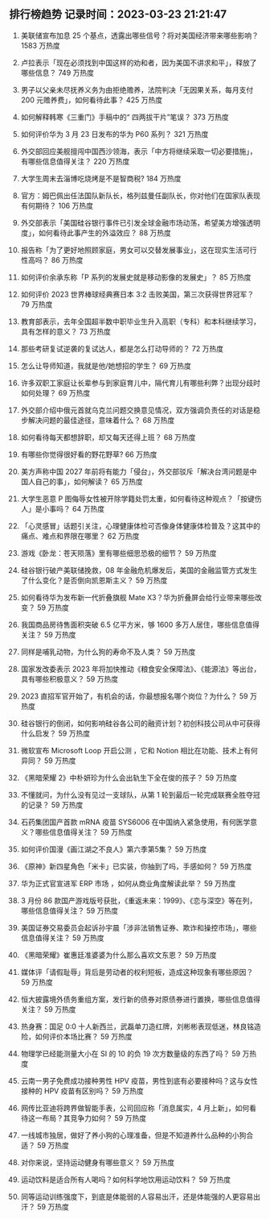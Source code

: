
## 排行榜趋势 记录时间：2023-03-23 21:21:47
  
  1. 美联储宣布加息 25 个基点，透露出哪些信号？将对美国经济带来哪些影响？ 1583 万热度
    
  2. 卢拉表示「现在必须找到中国这样的劝和者，因为美国不讲求和平」，释放了哪些信息？ 749 万热度
    
  3. 男子以父亲未尽抚养义务为由拒绝赡养，法院判决「无因果关系，每月支付 200 元赡养费」，如何看待此事？ 425 万热度
    
  4. 如何解释韩寒《三重门》手稿中的“ 四两拔干片”笔误？ 373 万热度
    
  5. 如何评价华为 3 月 23 日发布的华为 P60 系列？ 321 万热度
    
  6. 外交部回应美舰擅闯中国西沙领海，表示「中方将继续采取一切必要措施」，有哪些信息值得关注？ 220 万热度
    
  7. 大学生周末去淄博吃烧烤是不是智商税? 184 万热度
    
  8. 官方：姆巴佩出任法国队新队长，格列兹曼任副队长，你对他们在国家队表现有何期待？ 106 万热度
    
  9. 外交部表示「美国硅谷银行事件已引发全球金融市场动荡，希望美方增强透明度」，如何看待此事产生的外溢效应？ 88 万热度
    
  10. 报告称「为了更好地照顾家庭，男女可以交替发展事业」，这在现实生活可行性高吗？ 86 万热度
    
  11. 如何评价余承东称「P 系列的发展史就是移动影像的发展史」？ 85 万热度
    
  12. 如何评价 2023 世界棒球经典赛日本 3:2 击败美国，第三次获得世界冠军？ 79 万热度
    
  13. 教育部表示，去年全国超半数中职毕业生升入高职（专科）和本科继续学习，具有怎样的意义？ 73 万热度
    
  14. 那些考研复试逆袭的复试达人，都是怎么打动导师的？ 72 万热度
    
  15. 怎么让导师知道，我就是他/她想招的学生？ 69 万热度
    
  16. 许多双职工家庭让长辈参与到家庭育儿中，隔代育儿有哪些利弊？出现分歧时如何处理？ 69 万热度
    
  17. 外交部介绍中俄元首就乌克兰问题交换意见情况，双方强调负责任的对话是稳步解决问题的最佳途径，意味着什么？ 68 万热度
    
  18. 如何看待每天都想辞职，却又每天还得上班？ 68 万热度
    
  19. 有哪些你觉得很好看的野花野草? 66 万热度
    
  20. 美方声称中国 2027 年前将有能力「侵台」，外交部驳斥「解决台湾问题是中国人自己的事」，如何解读？ 65 万热度
    
  21. 大学生恶意 P 图侮辱女性被开除学籍处罚太重，如何看待这种观点？「按键伤人」是小事吗？ 64 万热度
    
  22. 「心灵感冒」话题引关注，心理健康体检可否像身体健康体检普及？这其中的痛点、难点和界限在哪里？ 62 万热度
    
  23. 游戏《卧龙：苍天陨落》里有哪些细思恐极的细节？ 59 万热度
    
  24. 硅谷银行破产美联储挽救，08 年金融危机爆发后，美国的金融监管方式发生了什么变化？是否倒向凯恩斯主义？ 59 万热度
    
  25. 如何看待华为发布新一代折叠旗舰 Mate X3？华为折叠屏会给行业带来哪些改变？ 59 万热度
    
  26. 我国商品房待售面积突破 6.5 亿平方米，够 1600 多万人居住，哪些信息值得关注？ 59 万热度
    
  27. 同样是哺乳动物，为什么狗的寿命不及人类？ 59 万热度
    
  28. 国家发改委表示 2023 年将加快推动《粮食安全保障法》、《能源法》等出台，具有哪些积极意义？ 59 万热度
    
  29. 2023 直招军官开始了，有机会的话，你最想报名哪个岗位？为什么？ 59 万热度
    
  30. 硅谷银行的倒闭，如何影响硅谷各公司的融资计划？初创科技公司从中可获得什么启发？ 59 万热度
    
  31. 微软宣布 Microsoft Loop 开启公测 ，它和 Notion 相比在功能、技术上有何异同？ 59 万热度
    
  32. 《黑暗荣耀 2》中朴妍珍为什么会出轨生下全在俊的孩子？ 59 万热度
    
  33. 不懂就问，为什么没有见过一支球队，从第 1 轮到最后一轮完成联赛全胜夺冠的记录？ 59 万热度
    
  34. 石药集团国产首款 mRNA 疫苗 SYS6006 在中国纳入紧急使用，有何医学意义？哪些信息值得关注？ 59 万热度
    
  35. 如何评价国漫《画江湖之不良人》第六季第5集？ 59 万热度
    
  36. 《原神》新四星角色「米卡」已实装，你抽到了吗，手感如何？ 59 万热度
    
  37. 华为正式官宣进军 ERP 市场 ，如何从商业角度解读此举？ 59 万热度
    
  38. 3 月份 86 款国产游戏版号获批，《重返未来：1999》、《恋与深空》等在列，哪些信息值得关注？ 59 万热度
    
  39. 美国证券交易委员会起诉孙宇晨「涉非法销售证券、欺诈和操控市场」，哪些信息值得关注？ 59 万热度
    
  40. 《黑暗荣耀》崔惠廷准婆婆为什么那么喜欢文东恩？ 59 万热度
    
  41. 媒体评「请假耻辱」背后是劳动者的权利短板，造成这种现象有哪些原因？ 59 万热度
    
  42. 恒大披露境外债务重组方案，发行新的债券对原债券进行置换，哪些信息值得关注？ 59 万热度
    
  43. 热身赛：国足 0:0 十人新西兰，武磊单刀造红牌，刘彬彬表现低迷，林良铭造险，如何评价本场比赛？ 59 万热度
    
  44. 物理学已经能测量大小在 SI 的 10 的负 19 次方数量级的东西了吗？ 59 万热度
    
  45. 云南一男子免费成功接种男性 HPV 疫苗，男性到底有必要接种吗？这与女性接种的 HPV 疫苗有区别吗？ 59 万热度
    
  46. 网传比亚迪将跨界做智能手表，公司回应称「消息属实，4 月上新」，如何看待这一布局？其竞争力如何？ 59 万热度
    
  47. 一线城市独居，做好了养小狗的心理准备，但是不知道养什么品种的小狗合适？ 59 万热度
    
  48. 对你来说，坚持运动健身有哪些意义？ 59 万热度
    
  49. 运动饮料是适合所有人喝吗？如何科学地饮用运动饮料？ 59 万热度
    
  50. 同等运动训练强度下，到底是体能弱的人容易出汗，还是体能强的人更容易出汗？ 59 万热度
    
